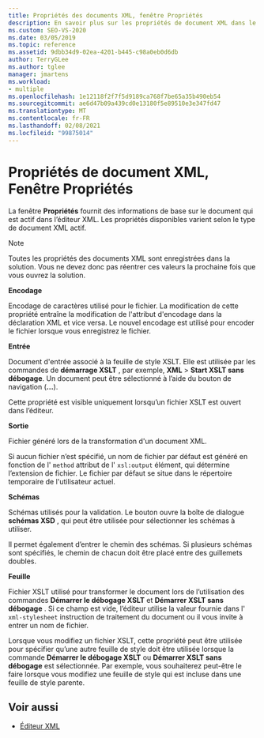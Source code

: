 ```yaml
---
title: Propriétés des documents XML, fenêtre Propriétés
description: En savoir plus sur les propriétés de document XML dans le Fenêtre Propriétés qui fournissent des informations de base sur le document actif dans l’éditeur XML.
ms.custom: SEO-VS-2020
ms.date: 03/05/2019
ms.topic: reference
ms.assetid: 9dbb34d9-02ea-4201-b445-c98a0eb0d6db
author: TerryGLee
ms.author: tglee
manager: jmartens
ms.workload:
- multiple
ms.openlocfilehash: 1e12118f2f7f5d9189ca768f7be65a35b490eb54
ms.sourcegitcommit: ae6d47b09a439cd0e13180f5e89510e3e347fd47
ms.translationtype: MT
ms.contentlocale: fr-FR
ms.lasthandoff: 02/08/2021
ms.locfileid: "99875014"
---
```

# <a name="xml-document-properties-properties-window"></a>Propriétés de document XML, Fenêtre Propriétés

La fenêtre **Propriétés** fournit des informations de base sur le document qui est actif dans l’éditeur XML. Les propriétés disponibles varient selon le type de document XML actif.

> [!NOTE]
> Toutes les propriétés des documents XML sont enregistrées dans la solution. Vous ne devez donc pas réentrer ces valeurs la prochaine fois que vous ouvrez la solution.

**Encodage**

Encodage de caractères utilisé pour le fichier. La modification de cette propriété entraîne la modification de l'attribut d'encodage dans la déclaration XML et vice versa. Le nouvel encodage est utilisé pour encoder le fichier lorsque vous enregistrez le fichier.

**Entrée**

Document d'entrée associé à la feuille de style XSLT. Elle est utilisée par les commandes de **démarrage XSLT** , par exemple, **XML**  >  **Start XSLT sans débogage**. Un document peut être sélectionné à l’aide du bouton de navigation (**...**).

Cette propriété est visible uniquement lorsqu’un fichier XSLT est ouvert dans l’éditeur.

**Sortie**

Fichier généré lors de la transformation d'un document XML.

Si aucun fichier n’est spécifié, un nom de fichier par défaut est généré en fonction de l' `method` attribut de l' `xsl:output` élément, qui détermine l’extension de fichier. Le fichier par défaut se situe dans le répertoire temporaire de l'utilisateur actuel.

**Schémas**

Schémas utilisés pour la validation. Le bouton ouvre la boîte de dialogue **schémas XSD** , qui peut être utilisée pour sélectionner les schémas à utiliser.

Il permet également d’entrer le chemin des schémas. Si plusieurs schémas sont spécifiés, le chemin de chacun doit être placé entre des guillemets doubles.

**Feuille**

Fichier XSLT utilisé pour transformer le document lors de l’utilisation des commandes **Démarrer le débogage XSLT** et **Démarrer XSLT sans débogage** . Si ce champ est vide, l’éditeur utilise la valeur fournie dans l' `xml-stylesheet` instruction de traitement du document ou il vous invite à entrer un nom de fichier.

Lorsque vous modifiez un fichier XSLT, cette propriété peut être utilisée pour spécifier qu’une autre feuille de style doit être utilisée lorsque la commande **Démarrer le débogage XSLT** ou **Démarrer XSLT sans débogage** est sélectionnée. Par exemple, vous souhaiterez peut-être le faire lorsque vous modifiez une feuille de style qui est incluse dans une feuille de style parente.

## <a name="see-also"></a>Voir aussi

- [Éditeur XML](../xml-tools/xml-editor.md)

